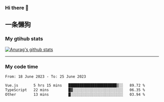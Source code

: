 ### Hi there 👋

## 一条懒狗
<!--
**kiss-me-quickly/kiss-me-quickly** is a ✨ _special_ ✨ repository because its `README.md` (this file) appears on your GitHub profile.

Here are some ideas to get you started:

- 🔭 I’m currently working on ...
- 🌱 I’m currently learning ...
- 👯 I’m looking to collaborate on ...
- 🤔 I’m looking for help with ...
- 💬 Ask me about ...
- 📫 How to reach me: ...
- 😄 Pronouns: ...
- ⚡ Fun fact: ...
-->


### My gtihub stats

[![Anurag's github stats](https://github-readme-stats.vercel.app/api?username=kiss-me-quickly)](https://github.com/anuraghazra/github-readme-stats)

***

### My code time

<!--START_SECTION:waka-->

```txt
From: 18 June 2023 - To: 25 June 2023

Vue.js       5 hrs 15 mins   ██████████████████████▒░░   89.72 %
TypeScript   22 mins         █▓░░░░░░░░░░░░░░░░░░░░░░░   06.35 %
Other        13 mins         █░░░░░░░░░░░░░░░░░░░░░░░░   03.94 %
```

<!--END_SECTION:waka-->
